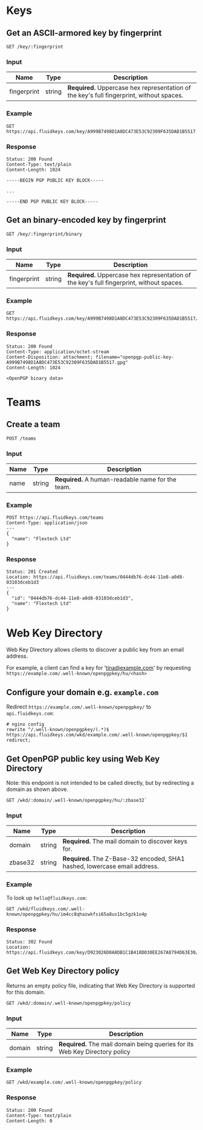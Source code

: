 # Keys

## Get an ASCII-armored key by fingerprint

```
GET /key/:fingerprint
```

### Input

| Name        | Type   | Description                                       |
|-------------|--------|----------------------------------------------------
| fingerprint | string | **Required.** Uppercase hex representation of the key's full fingerprint, without spaces.

### Example

```
GET https://api.fluidkeys.com/key/A999B7498D1A8DC473E53C92309F635DAD1B5517
```

### Response

```
Status: 200 Found
Content-Type: text/plain
Content-Length: 1024

-----BEGIN PGP PUBLIC KEY BLOCK-----

...

-----END PGP PUBLIC KEY BLOCK-----
```


## Get an binary-encoded key by fingerprint

```
GET /key/:fingerprint/binary
```

### Input

| Name        | Type   | Description                                       |
|-------------|--------|----------------------------------------------------
| fingerprint | string | **Required.** Uppercase hex representation of the key's full fingerprint, without spaces.

### Example

```
GET https://api.fluidkeys.com/key/A999B7498D1A8DC473E53C92309F635DAD1B5517/binary
```

### Response

```
Status: 200 Found
Content-Type: application/octet-stream
Content-Disposition: attachment; filename="openpgp-public-key-A999B7498D1A8DC473E53C92309F635DAD1B5517.gpg"
Content-Length: 1024

<OpenPGP binary data>
```

# Teams

## Create a team

```
POST /teams
```

### Input

| Name | Type   | Description                                       |
|------|--------|----------------------------------------------------
| name | string | **Required.** A human-readable name for the team. |


### Example

```
POST https://api.fluidkeys.com/teams
Content-Type: application/json
---
{
  "name": "Flextech Ltd"
}
```

### Response

```
Status: 201 Created
Location: https://api.fluidkeys.com/teams/0444db76-dc44-11e8-a0d8-03103dceb1d3
---
{
  "id": "0444db76-dc44-11e8-a0d8-03103dceb1d3",
  "name": "Flextech Ltd"
}

```

# Web Key Directory

Web Key Directory allows clients to discover a public key from an email address.

For example, a client can find a key for 'tina@example.com' by requesting
`https://example.com/.well-known/openpgpkey/hu/<hash>`

## Configure your domain e.g. `example.com`

Redirect `https://example.com/.well-known/openpgpkey/` to `api.fluidkeys.com`:

```
# nginx config
rewrite ^/.well-known/openpgpkey/(.*)$ https://api.fluidkeys.com/wkd/example.com/.well-known/openpgpkey/$1 redirect;
```

## Get OpenPGP public key using Web Key Directory

Note: this endpoint is not intended to be called directly, but by redirecting a domain as shown above.

```
GET /wkd/:domain/.well-known/openpgpkey/hu/:zbase32`
```

### Input

| Name        | Type   | Description                                                                |
|-------------|--------|-----------------------------------------------------------------------------
| domain      | string | **Required.** The mail domain to discover keys for.                        |
| zbase32     | string | **Required.** The Z-Base-32 encoded, SHA1 hashed, lowercase email address. |

### Example

To look up `hello@fluidkeys.com`:

```
GET /wkd/fluidkeys.com/.well-known/openpgpkey/hu/im4cc8qhazwkfsi65a8us1bc5gzk1o4p
```

### Response

```
Status: 302 Found
Location: https://api.fluidkeys.com/key/D923026D0A8DB1C1B418D030EE267A8794D63E30/binary
```


## Get Web Key Directory policy

Returns an empty policy file, indicating that Web Key Directory is supported for this domain.

```
GET /wkd/:domain/.well-known/openpgpkey/policy
```

### Input

| Name        | Type   | Description                                                                  |
|-------------|--------|-------------------------------------------------------------------------------
| domain      | string | **Required.** The mail domain being queries for its Web Key Directory policy |

### Example

```
GET /wkd/example.com/.well-known/openpgpkey/policy
```

### Response

```
Status: 200 Found
Content-Type: text/plain
Content-Length: 0
```
